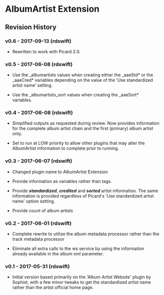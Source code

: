 # AlbumArtist Extension
## Revision History

### v0.6 - 2017-09-13 (rdswift)
- Rewritten to work with Picard 2.0.


### v0.5 - 2017-06-08 (rdswift)
- Use the _albumartists values when creating either the _aaeStd\* or the _aaeCred\* variables depending on the value of the 'Use standardized artist name' setting.

- Use the _albumartists_sort values when creating the _aaeSort\* variables.


### v0.4 - 2017-06-08 (rdswift)
- Simplified outputs as requested during review.  Now provides information for the complete album artist chain and the first (primary) album artist only.

- Set to run at LOW priority to allow other plugins that may alter the AlbumArtist information to complete prior to running.


### v0.3 - 2017-06-07 (rdswift)
- Changed plugin name to AlbumArtist Extension

- Provide information as variables rather than tags.

- Provide ***standardized***, ***credited*** and ***sorted*** artist information.  The same information is provided regardless of Picard's 'Use standardized artist name' option setting.

- Provide count of album artists


### v0.2 - 2017-06-01 (rdswift)
- Complete rewrite to utilize the album metadata processor rather than the track metadata processor

- Eliminate all extra calls to the ws service by using the information already available in the album xml parameter.


### v0.1 - 2017-05-31 (rdswift)
- Initial version based primarily on the 'Album Artist Website' plugin by Sophist, with a few minor tweaks to get the standardized artist name rather than the artist official home page.
